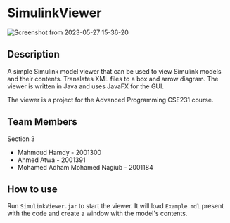 # SimulinkViewer
![Screenshot from 2023-05-27 15-36-20](https://github.com/MahmoudHamdy02/SimulinkViewer/assets/100296264/fe3e7344-16bb-4ed2-87a6-2df4b4185dc7)

## Description

A simple Simulink model viewer that can be used to view Simulink models and their contents. Translates XML files to a box and arrow diagram. The viewer is written in Java and uses JavaFX for the GUI.

The viewer is a project for the Advanced Programming CSE231 course.

## Team Members

Section 3

- Mahmoud Hamdy - 2001300
- Ahmed Atwa - 2001391
- Mohamed Adham Mohamed Nagiub - 2001184

## How to use

Run `SimulinkViewer.jar` to start the viewer. It will load `Example.mdl` present with the code and create a window with the model's contents.
